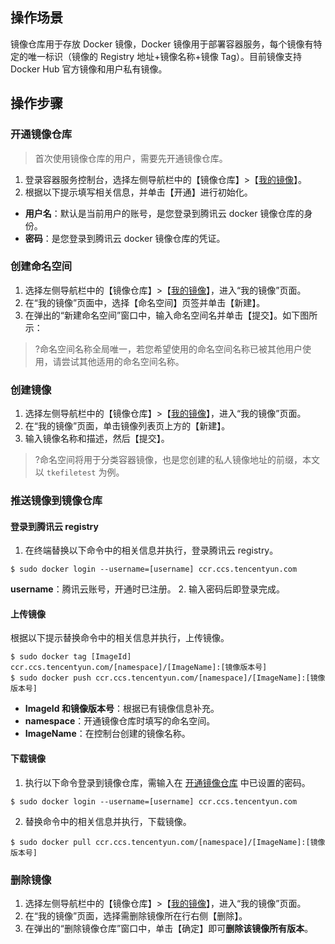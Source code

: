 ## 操作场景
镜像仓库用于存放 Docker 镜像，Docker 镜像用于部署容器服务，每个镜像有特定的唯一标识（镜像的 Registry 地址+镜像名称+镜像 Tag）。目前镜像支持 Docker Hub 官方镜像和用户私有镜像。

## 操作步骤

### 开通镜像仓库
>首次使用镜像仓库的用户，需要先开通镜像仓库。
>
1. 登录容器服务控制台，选择左侧导航栏中的【镜像仓库】>【[我的镜像](https://console.cloud.tencent.com/tke2/registry/user/self)】。
2. 根据以下提示填写相关信息，并单击【开通】进行初始化。
 - **用户名**：默认是当前用户的账号，是您登录到腾讯云 docker 镜像仓库的身份。
 - **密码**：是您登录到腾讯云 docker 镜像仓库的凭证。

### 创建命名空间
1. 选择左侧导航栏中的【镜像仓库】>【[我的镜像](https://console.cloud.tencent.com/tke2/registry/user/self)】，进入“我的镜像”页面。
2. 在“我的镜像”页面中，选择【命名空间】页签并单击【新建】。
3. 在弹出的“新建命名空间”窗口中，输入命名空间名并单击【提交】。如下图所示：
>?命名空间名称全局唯一，若您希望使用的命名空间名称已被其他用户使用，请尝试其他适用的命名空间名称。
>


### 创建镜像
1. 选择左侧导航栏中的【镜像仓库】>【[我的镜像](https://console.cloud.tencent.com/tke2/registry/user/self)】，进入“我的镜像”页面。
2. 在“我的镜像”页面，单击镜像列表页上方的【新建】。
2. 输入镜像名称和描述，然后【提交】。
>?命名空间将用于分类容器镜像，也是您创建的私人镜像地址的前缀，本文以 `tkefiletest` 为例。
>

### 推送镜像到镜像仓库
#### 登录到腾讯云 registry
1. 在终端替换以下命令中的相关信息并执行，登录腾讯云 registry。
```
$ sudo docker login --username=[username] ccr.ccs.tencentyun.com
```
**username**：腾讯云账号，开通时已注册。
2. 输入密码后即登录完成。

#### 上传镜像
根据以下提示替换命令中的相关信息并执行，上传镜像。
```
$ sudo docker tag [ImageId] ccr.ccs.tencentyun.com/[namespace]/[ImageName]:[镜像版本号]
$ sudo docker push ccr.ccs.tencentyun.com/[namespace]/[ImageName]:[镜像版本号]
```
- **ImageId 和镜像版本号**：根据已有镜像信息补充。
- **namespace**：开通镜像仓库时填写的命名空间。
- **ImageName**：在控制台创建的镜像名称。


#### 下载镜像
1. 执行以下命令登录到镜像仓库，需输入在 [开通镜像仓库](#create) 中已设置的密码。
```
$ sudo docker login --username=[username] ccr.ccs.tencentyun.com
```
2. 替换命令中的相关信息并执行，下载镜像。
```
$ sudo docker pull ccr.ccs.tencentyun.com/[namespace]/[ImageName]:[镜像版本号]
```

### 删除镜像
1. 选择左侧导航栏中的【镜像仓库】>【[我的镜像](https://console.cloud.tencent.com/tke2/registry/user/self)】，进入“我的镜像”页面。
2. 在“我的镜像”页面，选择需删除镜像所在行右侧【删除】。
3. 在弹出的“删除镜像仓库”窗口中，单击【确定】即可**删除该镜像所有版本**。

